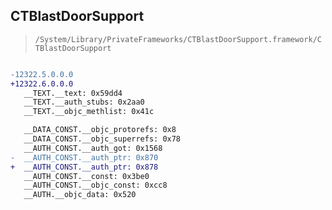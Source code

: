 ## CTBlastDoorSupport

> `/System/Library/PrivateFrameworks/CTBlastDoorSupport.framework/CTBlastDoorSupport`

```diff

-12322.5.0.0.0
+12322.6.0.0.0
   __TEXT.__text: 0x59dd4
   __TEXT.__auth_stubs: 0x2aa0
   __TEXT.__objc_methlist: 0x41c

   __DATA_CONST.__objc_protorefs: 0x8
   __DATA_CONST.__objc_superrefs: 0x78
   __AUTH_CONST.__auth_got: 0x1568
-  __AUTH_CONST.__auth_ptr: 0x870
+  __AUTH_CONST.__auth_ptr: 0x878
   __AUTH_CONST.__const: 0x3be0
   __AUTH_CONST.__objc_const: 0xcc8
   __AUTH.__objc_data: 0x520

```
